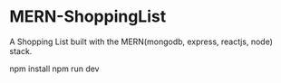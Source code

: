 # MERN-ShoppingList
A Shopping List built with the MERN(mongodb, express, reactjs, node) stack.

npm install
npm run dev
